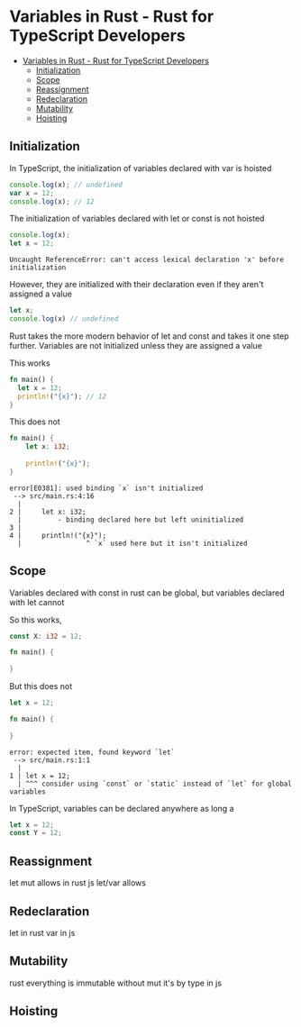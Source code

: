 # Variables in Rust - Rust for TypeScript Developers

- [Variables in Rust - Rust for TypeScript Developers](#variables-in-rust---rust-for-typescript-developers)
	- [Initialization](#initialization)
	- [Scope](#scope)
	- [Reassignment](#reassignment)
	- [Redeclaration](#redeclaration)
	- [Mutability](#mutability)
	- [Hoisting](#hoisting)

## Initialization
In TypeScript, the initialization of variables declared with var is hoisted

```ts
console.log(x); // undefined
var x = 12;
console.log(x); // 12
```

The initialization of variables declared with let or const is not hoisted

```ts
console.log(x);
let x = 12;
```
```
Uncaught ReferenceError: can't access lexical declaration 'x' before initialization
```
However, they are initialized with their declaration even if they aren't assigned a value

```ts
let x;
console.log(x) // undefined
```

Rust takes the more modern behavior of let and const and takes it one step further. Variables are not initialized unless they are assigned a value

This works
```rust
fn main() {
  let x = 12;
  println!("{x}"); // 12
}
```

This does not
```rust
fn main() {
    let x: i32;
    
    println!("{x}");
}
```
```
error[E0381]: used binding `x` isn't initialized
 --> src/main.rs:4:16
  |
2 |     let x: i32;
  |         - binding declared here but left uninitialized
3 |     
4 |     println!("{x}");
  |                ^ `x` used here but it isn't initialized
```


## Scope
Variables declared with const in rust can be global, but variables declared with let cannot

So this works,
```rust
const X: i32 = 12;

fn main() {
  
}
```

But this does not
```rust
let x = 12;

fn main() {
  
}
```

```
error: expected item, found keyword `let`
 --> src/main.rs:1:1
  |
1 | let x = 12;
  | ^^^ consider using `const` or `static` instead of `let` for global variables
```

In TypeScript, variables can be declared anywhere as long a

```ts
let x = 12;
const Y = 12;
```

## Reassignment
let mut allows in rust
js let/var allows
## Redeclaration
let in rust
var in js
## Mutability
rust everything is immutable without mut
it's by type in js


## Hoisting